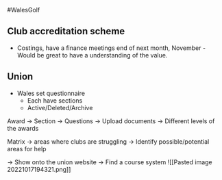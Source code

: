 #WalesGolf



 ## Club accreditation scheme

- Costings, have a finance meetings end of next month, November - Would be great to have a understanding of the value.

## Union
- Wales set questionnaire
	- Each have sections
	- Active/Deleted/Archive


Award
-> Section
	-> Questions
		-> Upload documents
-> Different levels of the awards


Matrix
-> areas where clubs are struggling
	-> Identify possible/potential areas for help

-> Show onto the union website
	-> Find a course system
![[Pasted image 20221017194321.png]]